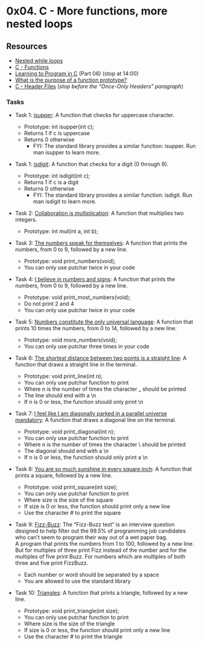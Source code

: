 # 0x04. C - More functions, more nested loops

## Resources
+ [Nested while loops](https://www.youtube.com/watch?v=Z3iGeQ1gIss)
+ [C - Functions](http://www.tutorialspoint.com/cprogramming/c_functions.htm)
+ [Learning to Program in C](https://www.youtube.com/watch?v=qMlnFwYdqIw) (Part 06) (stop at 14:00)
+ [What is the purpose of a function prototype?](https://www.geeksforgeeks.org/what-is-the-purpose-of-a-function-prototype/)
+ [C - Header Files](https://www.tutorialspoint.com/cprogramming/c_header_files.htm) (*stop before the “Once-Only Headers” paragraph*)

### Tasks
+ Task 1: [isupper](https://github.com/Hiluhree/alx-low_level_programming/blob/master/0x04-more_functions_nested_loops/0-isupper.c): A function that checks for uppercase character.</br>

	+ Prototype: int isupper(int c);
	+ Returns 1 if c is uppercase
	+ Returns 0 otherwise
		- FYI: The standard library provides a similar function: isupper. Run man isupper to learn more.
+ Task 1: [isdigit](https://github.com/Hiluhree/alx-low_level_programming/blob/master/0x04-more_functions_nested_loops/1-isdigit.c): A function that checks for a digit (0 through 9).</br>

	+ Prototype: int isdigit(int c);
	+ Returns 1 if c is a digit
	+ Returns 0 otherwise
		- FYI: The standard library provides a similar function: isdigit. Run man isdigit to learn more.
+ Task 2: [Collaboration is multiplication](https://github.com/Hiluhree/alx-low_level_programming/blob/master/0x04-more_functions_nested_loops/2-mul.c): A function that multiplies two integers.</br>

	+ Prototype: int mul(int a, int b);
+ Task 3: [The numbers speak for themselves](https://github.com/Hiluhree/alx-low_level_programming/blob/master/0x04-more_functions_nested_loops/3-print_numbers.c): A function that prints the numbers, from 0 to 9, followed by a new line.

	+ Prototype: void print_numbers(void);
	+ You can only use putchar twice in your code
+ Task 4: [I believe in numbers and signs](https://github.com/Hiluhree/alx-low_level_programming/blob/master/0x04-more_functions_nested_loops/4-print_most_numbers.c): A function that prints the numbers, from 0 to 9, followed by a new line.</br>

	+ Prototype: void print_most_numbers(void);
	+ Do not print 2 and 4
	+ You can only use putchar twice in your code
+ Task 5: [Numbers constitute the only universal language](https://github.com/Hiluhree/alx-low_level_programming/blob/master/0x04-more_functions_nested_loops/5-more_numbers.c): A function that prints 10 times the numbers, from 0 to 14, followed by a new line.

	+ Prototype: void more_numbers(void);
	+ You can only use putchar three times in your code
+ Task 6: [The shortest distance between two points is a straight line](https://github.com/Hiluhree/alx-low_level_programming/blob/master/0x04-more_functions_nested_loops/6-print_line.c): A function that draws a straight line in the terminal.

	+ Prototype: void print_line(int n);
	+ You can only use putchar function to print
	+ Where n is the number of times the character _ should be printed
	+ The line should end with a \n
	+ If n is 0 or less, the function should only print \n
+ Task 7: [I feel like I am diagonally parked in a parallel universe mandatory](https://github.com/Hiluhree/alx-low_level_programming/blob/master/0x04-more_functions_nested_loops/7-print_diagonal.c): A function that draws a diagonal line on the terminal.

	+ Prototype: void print_diagonal(int n);
	+ You can only use putchar function to print
	+ Where n is the number of times the character \ should be printed
	+ The diagonal should end with a \n
	+ If n is 0 or less, the function should only print a \n
+ Task 8: [You are so much sunshine in every square inch](https://github.com/Hiluhree/alx-low_level_programming/blob/master/0x04-more_functions_nested_loops/8-print_square.c): A function that prints a square, followed by a new line.

	+ Prototype: void print_square(int size);
	+ You can only use putchar function to print
	+ Where size is the size of the square
	+ If size is 0 or less, the function should print only a new line
	+ Use the character # to print the square
+ Task 9: [Fizz-Buzz](): The “Fizz-Buzz test” is an interview question designed to help filter out the 99.5% of programming job candidates who can’t seem to program their way out of a wet paper bag.</br>
A program that prints the numbers from 1 to 100, followed by a new line. But for multiples of three print Fizz instead of the number and for the multiples of five print Buzz. For numbers which are multiples of both three and five print FizzBuzz.

	+ Each number or word should be separated by a space
	+ You are allowed to use the standard library
+ Task 10: [Triangles](): A function that prints a triangle, followed by a new line.

	+ Prototype: void print_triangle(int size);
	+ You can only use putchar function to print
	+ Where size is the size of the triangle
	+ If size is 0 or less, the function should print only a new line
	+ Use the character # to print the triangle

